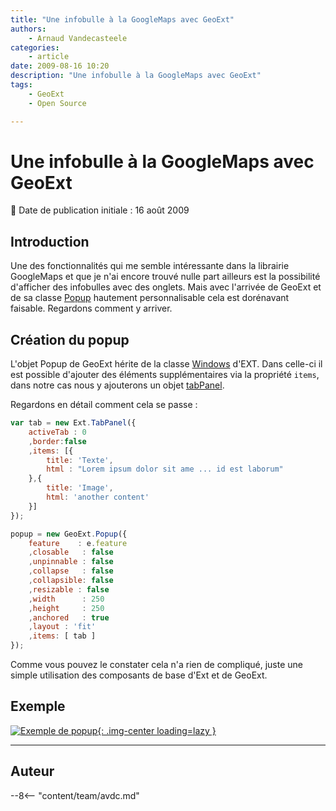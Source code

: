 ```yaml
---
title: "Une infobulle à la GoogleMaps avec GeoExt"
authors:
    - Arnaud Vandecasteele
categories:
    - article
date: 2009-08-16 10:20
description: "Une infobulle à la GoogleMaps avec GeoExt"
tags:
    - GeoExt
    - Open Source

---
```


# Une infobulle à la GoogleMaps avec GeoExt

:calendar: Date de publication initiale : 16 août 2009

## Introduction

Une des fonctionnalités qui me semble intéressante dans la librairie GoogleMaps et que je n'ai encore trouvé nulle part ailleurs est la possibilité d'afficher des infobulles avec des onglets. Mais avec l'arrivée de GeoExt et de sa classe [Popup](http://www.geoext.org/lib/GeoExt/widgets/Popup.html) hautement personnalisable cela est dorénavant faisable. Regardons comment y arriver.


## Création du popup

L'objet Popup de GeoExt hérite de la classe [Windows](http://extjs.com/deploy/dev/docs/?class=Ext.Window) d'EXT. Dans celle-ci il est possible d'ajouter des éléments supplémentaires via la propriété `items`, dans notre cas nous y ajouterons un objet [tabPanel](http://extjs.com/deploy/dev/docs/?class=Ext.TabPanel).

Regardons en détail comment cela se passe :

```javascript
var tab = new Ext.TabPanel({
    activeTab : 0
    ,border:false
    ,items: [{
        title: 'Texte',
        html : "Lorem ipsum dolor sit ame ... id est laborum"
    },{
        title: 'Image',
        html: 'another content'
    }]
});

popup = new GeoExt.Popup({
    feature    : e.feature
    ,closable   : false
    ,unpinnable : false
    ,collapse   : false
    ,collapsible: false
    ,resizable : false
    ,width      : 250
    ,height     : 250
    ,anchored   : true               
    ,layout : 'fit'
    ,items: [ tab ]
});
```

Comme vous pouvez le constater cela n'a rien de compliqué, juste une simple utilisation des composants de base d'Ext et de GeoExt.

## Exemple

[![Exemple de popup](https://cdn.geotribu.fr/img/articles-blog-rdp/articles/2009/exemple_popup.png "Exemple de popup"){: .img-center loading=lazy }](http://geotribu.net/applications/tutoriaux/GeoExt/tutoriel/popup_gmap.html)

----

## Auteur

--8<-- "content/team/avdc.md"
